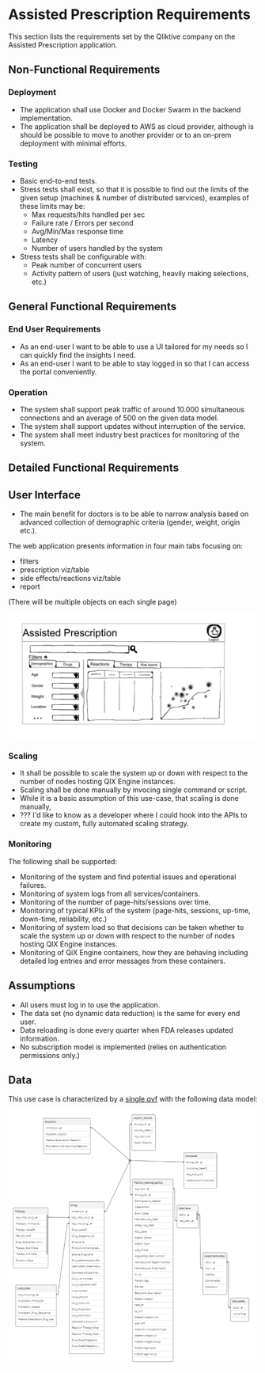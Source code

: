 # Assisted Prescription Requirements

This section lists the requirements set by the Qliktive company on the Assisted Prescription application.

## Non-Functional Requirements

### Deployment

- The application shall use Docker and Docker Swarm in the backend implementation.
- The application shall be deployed to AWS as cloud provider, although is should be possible to move to another provider
  or to an on-prem deployment with minimal efforts.

### Testing

- Basic end-to-end tests.
- Stress tests shall exist, so that it is possible to find out the limits of the given setup (machines & number of
  distributed services), examples of these limits may be:
  - Max requests/hits handled per sec
  - Failure rate / Errors per second
  - Avg/Min/Max response time
  - Latency
  - Number of users handled by the system
- Stress tests shall be configurable with:
  - Peak number of concurrent users
  - Activity pattern of users (just watching, heavily making selections, etc.)

## General Functional Requirements

### End User Requirements

- As an end-user I want to be able to use a UI tailored for my needs so I can quickly find the insights I need.
- As an end-user I want to be able to stay logged in so that I can access the portal conveniently.

### Operation

- The system shall support peak traffic of around 10.000 simultaneous connections and an average of 500 on the given
  data model.
- The system shall support updates without interruption of the service.
- The system shall meet industry best practices for monitoring of the system.

## Detailed Functional Requirements

## User Interface

- The main benefit for doctors is to be able to narrow analysis based on advanced collection of demographic criteria
(gender, weight, origin etc.).

The web application presents information in four main tabs focusing on:

* filters
* prescription viz/table
* side effects/reactions viz/table
* report

(There will be multiple objects on each single page)

![Portal UI](./images/portal-ui.png)

### Scaling

- It shall be possible to scale the system up or down with respect to the number of nodes hosting QIX Engine instances.
- Scaling shall be done manually by invocing single command or script.
- While it is a basic assumption of this use-case, that scaling is done manually,
- ??? I'd like to know as a developer where I could hook into the APIs to create my custom, fully automated scaling strategy.

### Monitoring

The following shall be supported:

- Monitoring of the system and find potential issues and operational failures.
- Monitoring of system logs from all services/containers.
- Monitoring of the number of page-hits/sessions over time.
- Monitoring of typical KPIs of the system (page-hits, sessions, up-time, down-time, reliability, etc.)
- Monitoring of system load so that decisions can be taken whether to scale the system up or down with respect to the
  number of nodes hosting QIX Engine instances.
- Monitoring of QiX Engine containers, how they are behaving including detailed log entries and error messages from
  these containers.


## Assumptions

* All users must log in to use the application.
* The data set (no dynamic data reduction) is the same for every end user.
* Data reloading is done every quarter when FDA releases updated information.
* No subscription model is implemented (relies on authentication permissions only.)

## Data

This use case is characterized by a
[single qvf](https://github.com/qlik-ea/qliktive-custom-analytics/blob/master/data/doc/drugcases.qvf) with the following
data model:

![Data model](./images/data-model.png)

